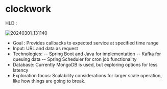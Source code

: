 # clockwork

HLD : 


![20240301_131140](https://github.com/ramantayal12/clockwork/assets/42838224/38f2dce8-f0fe-49dc-ad9a-1e771c1df835)


- Goal : Provides callbacks to expected service at specified time range
- Input: URL and data as request
- Technologies:
  -- Spring Boot and Java for implementation
  -- Kafka for queuing data
  -- Spring Scheduler for cron job functionality
- Database: Currently MongoDB is used, but exploring options for less latency
- Exploration focus: Scalability considerations for larger scale operation, like how things are going to break.
